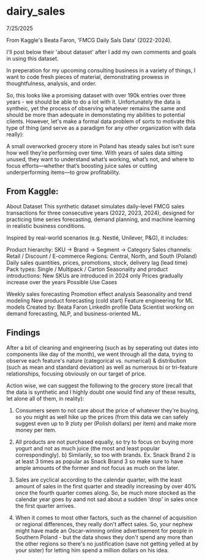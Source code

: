 # dairy_sales

7/25/2025

From Kaggle's Beata Faron, 'FMCG Daily Sals Data' (2022-2024).

I'll post below their 'about dataset' after I add my own comments and goals in using this dataset.

In preperation for my upcoming consulting business in a variety of things, I want to code fresh pieces of material, demonstrating prowess
in thoughtfulness, analysis, and order. 

So, this looks like a promising dataset with over 190k entries over three years - we should be able to do a lot with it. Unfortunately the data is syntheic, yet the process of observing whatever remains the same and should be more than adequate in demonstating my abilities to potential clients. However, let's make a formal data problem of sorts to motivate this type of thing (and serve as a paradigm for any other organization with data really):

A small overworked grocery store in Poland has steady sales but isn’t sure how well they’re performing over time. With years of sales data sitting unused, they want to understand what’s working, what’s not, and where to focus efforts—whether that’s boosting juice sales or cutting underperforming items—to grow profitability.

## From Kaggle:

About Dataset
This synthetic dataset simulates daily-level FMCG sales transactions for three consecutive years (2022, 2023, 2024), designed for practicing time series forecasting, demand planning, and machine learning in realistic business conditions.

Inspired by real-world scenarios (e.g. Nestlé, Unilever, P&G), it includes:

Product hierarchy: SKU → Brand → Segment → Category
Sales channels: Retail / Discount / E-commerce
Regions: Central, North, and South (Poland)
Daily sales quantities, prices, promotions, stock, delivery lag (lead time)
Pack types: Single / Multipack / Carton
Seasonality and product introductions:
New SKUs are introduced in 2024 only
Prices gradually increase over the years
Possible Use Cases

Weekly sales forecasting
Promotion effect analysis
Seasonality and trend modeling
New product forecasting (cold start)
Feature engineering for ML models
Created by: Beata Faron
LinkedIn profile
Data Scientist working on demand forecasting, NLP, and business-oriented ML.

## Findings

After a bit of cleaning and engineering (such as by seperating out dates into components like day of the month), we went through all the data, trying to observe each feature's nature (categorical vs. numerical) & distribution (such as mean and standard deviation) as well as numerous bi or tri-feature relationships, focusing obviously on our target of price.

Action wise, we can suggest the following to the grocery store (recall that the data is synthetic and I highly doubt one would find any of these results, let alone all of them, in reality):

1) Consumers seem to not care about the price of whatever they're buying, so you might as well hike up the prices (from this data we can safely suggest even up to 9 zloty per (Polish dollars) per item) and make more money per item.

2) All products are not purchased equally, so try to focus on buying more yogurt and not as much juice (the most and least popular correspondingly).
b) Similarily, so too with brands. Ex.  Snack Brand 2 is at least 3 times as popular as Snack Brand 3 so make sure to have ample amounts of the former and not focus as much on the later.

3) Sales are cyclical according to the calendar quarter, with the least amount of sales in the first quarter and steadily increasing by over 40% once the fourth quarter comes along. So, be much more stocked as the calendar year goes by aand not sad about a sudden 'drop' in sales once the first quarter arrives.

4) When it comes to most other factors, such as the channel of acquisition or regional differences, they really don't affect sales. So, your nephew might have made an Oscar-winning online advertisement for people in Southern Poland - but the data shows they don't spend any more than the other regions so there's no justification (save not getting yelled at by your sister) for letting him spend a million dollars on his idea.
